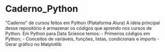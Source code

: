 # Caderno_Python
"Caderno" de cursos feitos em Python (Plataforma Alura)
A ideia principal desse repositório é armazenar os códigos que aprendo nos cursos de Python.
Em Python para Data Science temos:
    - Primeiros códigos em Python;
    - Conceitos de variáveis, funções, listas, condicionais e imports
    - Gerar gráfico no Matplotlib
